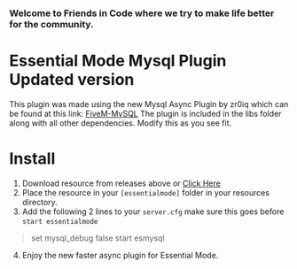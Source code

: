 ﻿### Welcome to Friends in Code where we try to make life better for the community.


# Essential Mode Mysql Plugin Updated version
This plugin was made using the new Mysql Async Plugin by zr0iq which can be found at this link:
[FiveM-MySQL](https://github.com/GHMatti/FiveM-MySQL)
The plugin is included in the libs folder along with all other dependencies. Modify this as you see fit.


# Install
1. Download resource from releases above or [Click Here](https://github.com/friendsincode/esmysql/releases)
2. Place the resource in your `[essentialmode]` folder in your resources directory.
3. Add the following 2 lines to your `server.cfg` make sure this goes before `start essentialmode`

> set mysql_debug false
> start esmysql
4. Enjoy the new faster async plugin for Essential Mode.
